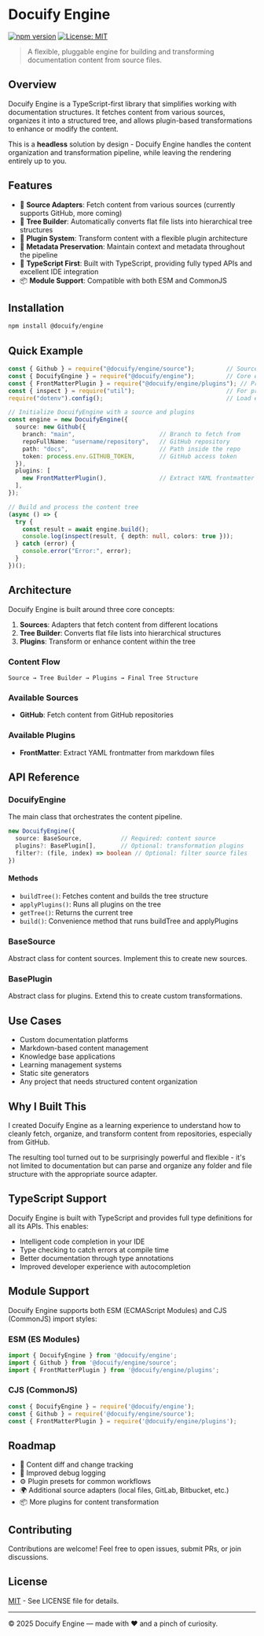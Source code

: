 # Docuify Engine

[![npm version](https://img.shields.io/npm/v/@docuify/engine)](https://www.npmjs.com/package/@docuify/engine)
[![License: MIT](https://img.shields.io/badge/License-MIT-yellow.svg)](https://opensource.org/licenses/MIT)

> A flexible, pluggable engine for building and transforming documentation content from source files.

## Overview

Docuify Engine is a TypeScript-first library that simplifies working with documentation structures. It fetches content from various sources, organizes it into a structured tree, and allows plugin-based transformations to enhance or modify the content.

This is a **headless** solution by design - Docuify Engine handles the content organization and transformation pipeline, while leaving the rendering entirely up to you.

## Features

- 📁 **Source Adapters**: Fetch content from various sources (currently supports GitHub, more coming)
- 🌲 **Tree Builder**: Automatically converts flat file lists into hierarchical tree structures
- 🔌 **Plugin System**: Transform content with a flexible plugin architecture
- 🧠 **Metadata Preservation**: Maintain context and metadata throughout the pipeline
- 🚀 **TypeScript First**: Built with TypeScript, providing fully typed APIs and excellent IDE integration
- 📦 **Module Support**: Compatible with both ESM and CommonJS

## Installation

```bash
npm install @docuify/engine
```

## Quick Example

```typescript
const { Github } = require("@docuify/engine/source");         // Source adapter for GitHub
const { DocuifyEngine } = require("@docuify/engine");         // Core engine
const { FrontMatterPlugin } = require("@docuify/engine/plugins"); // Process frontmatter in markdown
const { inspect } = require("util");                          // For pretty console output
require("dotenv").config();                                   // Load environment variables

// Initialize DocuifyEngine with a source and plugins
const engine = new DocuifyEngine({
  source: new Github({
    branch: "main",                        // Branch to fetch from
    repoFullName: "username/repository",   // GitHub repository
    path: "docs",                          // Path inside the repo
    token: process.env.GITHUB_TOKEN,       // GitHub access token
  }),
  plugins: [
    new FrontMatterPlugin(),               // Extract YAML frontmatter
  ],
});

// Build and process the content tree
(async () => {
  try {
    const result = await engine.build();
    console.log(inspect(result, { depth: null, colors: true }));
  } catch (error) {
    console.error("Error:", error);
  }
})();
```

## Architecture

Docuify Engine is built around three core concepts:

1. **Sources**: Adapters that fetch content from different locations
2. **Tree Builder**: Converts flat file lists into hierarchical structures
3. **Plugins**: Transform or enhance content within the tree

### Content Flow

```
Source → Tree Builder → Plugins → Final Tree Structure
```

### Available Sources

- **GitHub**: Fetch content from GitHub repositories

### Available Plugins

- **FrontMatter**: Extract YAML frontmatter from markdown files

## API Reference

### DocuifyEngine

The main class that orchestrates the content pipeline.

```typescript
new DocuifyEngine({
  source: BaseSource,           // Required: content source
  plugins?: BasePlugin[],       // Optional: transformation plugins
  filter?: (file, index) => boolean // Optional: filter source files
})
```

#### Methods

- `buildTree()`: Fetches content and builds the tree structure
- `applyPlugins()`: Runs all plugins on the tree
- `getTree()`: Returns the current tree
- `build()`: Convenience method that runs buildTree and applyPlugins

### BaseSource

Abstract class for content sources. Implement this to create new sources.

### BasePlugin

Abstract class for plugins. Extend this to create custom transformations.

## Use Cases

- Custom documentation platforms
- Markdown-based content management
- Knowledge base applications
- Learning management systems
- Static site generators
- Any project that needs structured content organization

## Why I Built This

I created Docuify Engine as a learning experience to understand how to cleanly fetch, organize, and transform content from repositories, especially from GitHub.

The resulting tool turned out to be surprisingly powerful and flexible - it's not limited to documentation but can parse and organize any folder and file structure with the appropriate source adapter.

## TypeScript Support

Docuify Engine is built with TypeScript and provides full type definitions for all its APIs. This enables:

- Intelligent code completion in your IDE
- Type checking to catch errors at compile time
- Better documentation through type annotations
- Improved developer experience with autocompletion


## Module Support

Docuify Engine supports both ESM (ECMAScript Modules) and CJS (CommonJS) import styles:

### ESM (ES Modules)

```typescript
import { DocuifyEngine } from '@docuify/engine';
import { Github } from '@docuify/engine/source';
import { FrontMatterPlugin } from '@docuify/engine/plugins';
```

### CJS (CommonJS)

```typescript
const { DocuifyEngine } = require('@docuify/engine');
const { Github } = require('@docuify/engine/source');
const { FrontMatterPlugin } = require('@docuify/engine/plugins');
```

## Roadmap

- 🔄 Content diff and change tracking
- 🎨 Improved debug logging
- ⚙️ Plugin presets for common workflows
- 🌍 Additional source adapters (local files, GitLab, Bitbucket, etc.)
- 📦 More plugins for content transformation

## Contributing

Contributions are welcome! Feel free to open issues, submit PRs, or join discussions.

## License

[MIT](https://opensource.org/licenses/MIT) - See LICENSE file for details.

---

© 2025 Docuify Engine — made with ❤️ and a pinch of curiosity.